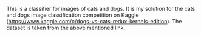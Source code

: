 This is a classifier for images of cats and dogs. It is my solution for the cats and dogs image classification competition on Kaggle (https://www.kaggle.com/c/dogs-vs-cats-redux-kernels-edition).
The dataset is taken from the above mentioned link.
